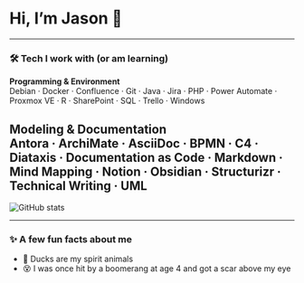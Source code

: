 # Hi, I’m Jason 👋

---
### 🛠 Tech I work with (or am learning)
**Programming & Environment**  
Debian · Docker · Confluence · Git · Java · Jira · PHP · Power Automate · Proxmox VE · R · SharePoint · SQL · Trello · Windows

**Modeling & Documentation**  
Antora · ArchiMate · AsciiDoc · BPMN · C4 · Diataxis · Documentation as Code · Markdown · Mind Mapping · Notion · Obsidian · Structurizr · Technical Writing · UML
---
![GitHub stats](https://github-readme-stats.vercel.app/api?username=jasonhaak&show_icons=true&theme=tokyonight)

---
### ✨ A few fun facts about me
- 🦆 Ducks are my spirit animals
- 😵 I was once hit by a boomerang at age 4 and got a scar above my eye